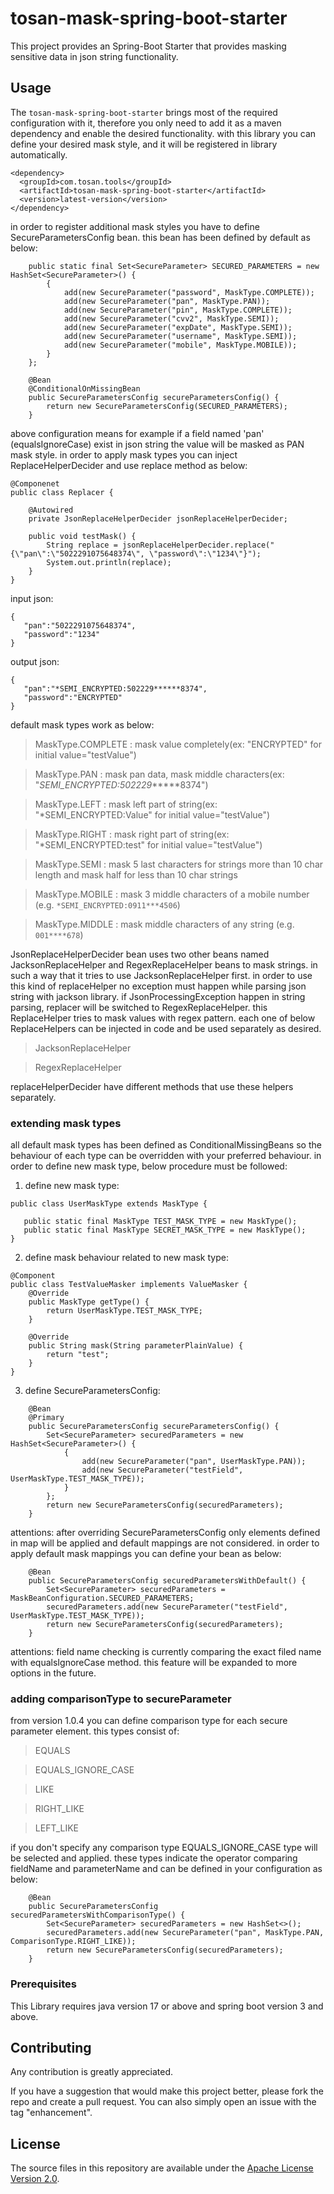 # tosan-mask-spring-boot-starter

This project provides an Spring-Boot Starter that provides masking sensitive data in json string functionality.

## Usage

The `tosan-mask-spring-boot-starter` brings most of the required configuration with it, therefore you only need to add
it as a maven dependency and enable the desired functionality. with this library you can define your desired mask style,
and it will be registered in library automatically.

```
<dependency>
  <groupId>com.tosan.tools</groupId>
  <artifactId>tosan-mask-spring-boot-starter</artifactId>
  <version>latest-version</version>
</dependency>
```

in order to register additional mask styles you have to define SecureParametersConfig bean. this bean has been defined
by default as below:

```
    public static final Set<SecureParameter> SECURED_PARAMETERS = new HashSet<SecureParameter>() {
        {
            add(new SecureParameter("password", MaskType.COMPLETE));
            add(new SecureParameter("pan", MaskType.PAN));
            add(new SecureParameter("pin", MaskType.COMPLETE));
            add(new SecureParameter("cvv2", MaskType.SEMI));
            add(new SecureParameter("expDate", MaskType.SEMI));
            add(new SecureParameter("username", MaskType.SEMI));
            add(new SecureParameter("mobile", MaskType.MOBILE));
        }
    };

    @Bean
    @ConditionalOnMissingBean
    public SecureParametersConfig secureParametersConfig() {
        return new SecureParametersConfig(SECURED_PARAMETERS);
    }

```

above configuration means for example if a field named 'pan' (equalsIgnoreCase) exist in json string the value will be masked as PAN mask
style. in order to apply mask types you can inject ReplaceHelperDecider and use replace method as below:

```
@Componenet
public class Replacer {

    @Autowired
    private JsonReplaceHelperDecider jsonReplaceHelperDecider;

    public void testMask() {
        String replace = jsonReplaceHelperDecider.replace("{\"pan\":\"5022291075648374\", \"password\":\"1234\"}");
        System.out.println(replace);
    }
}
```

input json:

```
{
   "pan":"5022291075648374",
   "password":"1234"
}
```

output json:

```
{
   "pan":"*SEMI_ENCRYPTED:502229******8374",
   "password":"ENCRYPTED"
}
```

default mask types work as below:
> MaskType.COMPLETE : mask value completely(ex: "ENCRYPTED" for initial value="testValue")

> MaskType.PAN : mask pan data, mask middle characters(ex: "*SEMI_ENCRYPTED:502229******8374")

> MaskType.LEFT : mask left part of string(ex: "*SEMI_ENCRYPTED:Value" for initial value="testValue")

> MaskType.RIGHT : mask right part of string(ex: "*SEMI_ENCRYPTED:test" for initial value="testValue")

> MaskType.SEMI : mask 5 last characters for strings more than 10 char length and mask half for less than 10 char strings

> MaskType.MOBILE : mask 3 middle characters of a mobile number (e.g. `*SEMI_ENCRYPTED:0911***4506`)
 
> MaskType.MIDDLE : mask middle characters of any string (e.g. `001****678`)

JsonReplaceHelperDecider bean uses two other beans named JacksonReplaceHelper and RegexReplaceHelper beans to mask
strings. in such a way that it tries to use JacksonReplaceHelper first. in order to use this kind of replaceHelper no
exception must happen while parsing json string with jackson library. if JsonProcessingException happen in string
parsing, replacer will be switched to RegexReplaceHelper. this ReplaceHelper tries to mask values with regex pattern.
each one of below ReplaceHelpers can be injected in code and be used separately as desired. 

> JacksonReplaceHelper

> RegexReplaceHelper

replaceHelperDecider have different methods that use these helpers separately.

### extending mask types

all default mask types has been defined as ConditionalMissingBeans so the behaviour of each type can be overridden with
your preferred behaviour. in order to define new mask type, below procedure must be followed:

1. define new mask type:

```
public class UserMaskType extends MaskType {

   public static final MaskType TEST_MASK_TYPE = new MaskType();
   public static final MaskType SECRET_MASK_TYPE = new MaskType();
}
```

2. define mask behaviour related to new mask type:

```
@Component
public class TestValueMasker implements ValueMasker {
    @Override
    public MaskType getType() {
        return UserMaskType.TEST_MASK_TYPE;
    }

    @Override
    public String mask(String parameterPlainValue) {
        return "test";
    }
}
```

3. define SecureParametersConfig:

```
    @Bean
    @Primary
    public SecureParametersConfig secureParametersConfig() {
        Set<SecureParameter> securedParameters = new HashSet<SecureParameter>() {
            {
                add(new SecureParameter("pan", UserMaskType.PAN));
                add(new SecureParameter("testField", UserMaskType.TEST_MASK_TYPE));
            }
        };
        return new SecureParametersConfig(securedParameters);
    }
```

attentions: after overriding SecureParametersConfig only elements defined in map will be applied 
and default mappings are not considered. in order to apply default mask mappings you can define 
your bean as below:

```
    @Bean
    public SecureParametersConfig securedParametersWithDefault() {
        Set<SecureParameter> securedParameters = MaskBeanConfiguration.SECURED_PARAMETERS;
        securedParameters.add(new SecureParameter("testField", UserMaskType.TEST_MASK_TYPE));
        return new SecureParametersConfig(securedParameters);
    }
```

attentions: field name checking is currently comparing the exact filed name with equalsIgnoreCase method. 
this feature will be expanded to more options in the future.

### adding comparisonType to secureParameter
from version 1.0.4 you can define comparison type for each secure parameter element. this types consist of:

> EQUALS

> EQUALS_IGNORE_CASE

> LIKE

> RIGHT_LIKE

> LEFT_LIKE

if you don't specify any comparison type EQUALS_IGNORE_CASE type will be selected and applied. these types
indicate the operator comparing fieldName and parameterName and can be defined in your configuration as below:

```
    @Bean
    public SecureParametersConfig securedParametersWithComparisonType() {
        Set<SecureParameter> securedParameters = new HashSet<>();
        securedParameters.add(new SecureParameter("pan", MaskType.PAN, ComparisonType.RIGHT_LIKE));
        return new SecureParametersConfig(securedParameters);
    }

```

### Prerequisites
This Library requires java version 17 or above and spring boot version 3 and above.

## Contributing
Any contribution is greatly appreciated.

If you have a suggestion that would make this project better, please fork the repo and create a pull request.
You can also simply open an issue with the tag "enhancement".

## License
The source files in this repository are available under the [Apache License Version 2.0](./LICENSE.txt).
